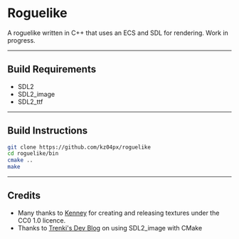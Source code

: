 # Roguelike
A roguelike written in C++ that uses an ECS and SDL for rendering. Work in progress.

---

## Build Requirements
- SDL2
- SDL2_image
- SDL2_ttf

---

## Build Instructions

```Bash
git clone https://github.com/kz04px/roguelike
cd roguelike/bin
cmake ..
make
```

---

## Credits
- Many thanks to [Kenney](https://www.kenney.nl) for creating and releasing textures under the CC0 1.0 licence.
- Thanks to [Trenki's Dev Blog](https://trenki2.github.io/blog/2017/07/04/using-sdl2-image-with-cmake/) on using SDL2_image with CMake
